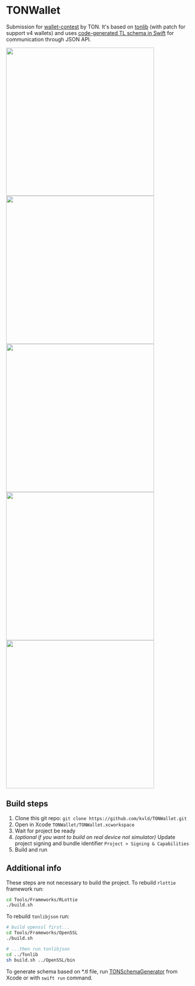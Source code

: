 # TONWallet 

Submission for [wallet-contest](https://github.com/ton-community/wallet-contest) by TON.
It's based on [tonlib](https://github.com/ton-blockchain/ton) (with patch for support v4 wallets) and uses [code-generated TL schema in Swift](https://github.com/kvld/TONWallet/blob/master/Packages/TONKit/Sources/Schema/TONSchemaGenerated.swift) for communication through JSON API.

<img src="https://github.com/kvld/TONWallet/assets/1695403/1e59f7ac-bcfa-43b6-ab5e-db25c4833e17" height="400"></img>
<img src="https://github.com/kvld/TONWallet/assets/1695403/73d61a61-f869-48db-af28-9752781068c7" height="400"></img>
<img src="https://github.com/kvld/TONWallet/assets/1695403/469d4752-1238-4ffa-833e-ea0c10154826" height="400"></img>
<img src="https://github.com/kvld/TONWallet/assets/1695403/f72891b1-61ff-4aa9-bce8-39b9257b1041" height="400"></img>
<img src="https://github.com/kvld/TONWallet/assets/1695403/c66a56c1-a8a0-47f8-a9a8-525e0e063664" height="400"></img>

## Build steps
1. Clone this git repo: `git clone https://github.com/kvld/TONWallet.git`
2. Open in Xcode `TONWallet/TONWallet.xcworkspace`
3. Wait for project be ready
4. *(optional if you want to build on real device not simulator)* Update project signing and bundle identifier `Project > Signing & Capabilities`
5. Build and run

## Additional info
These steps are not necessary to build the project. 
To rebuild `rlottie` framework run:
```bash
cd Tools/Frameworks/RLottie
./build.sh
```

To rebuild `tonlibjson` run:
```bash
# build openssl first...
cd Tools/Frameworks/OpenSSL
./build.sh

# ...then run tonlibjson
cd ../Tonlib
sh build.sh ../OpenSSL/bin 
```

To generate schema based on \*.tl file, run [TONSchemaGenerator](https://github.com/kvld/TONWallet/blob/master/Packages/TONKit/Sources/SchemaGenerator/TONSchemaGenerator.swift) from Xcode or with `swift run` command.
